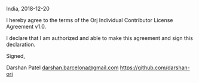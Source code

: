 India, 2018-12-20

I hereby agree to the terms of the Orj Individual Contributor License Agreement v1.0.

I declare that I am authorized and able to make this agreement and sign this declaration.

Signed,

Darshan Patel darshan.barcelona@gmail.com https://github.com/darshan-orj
